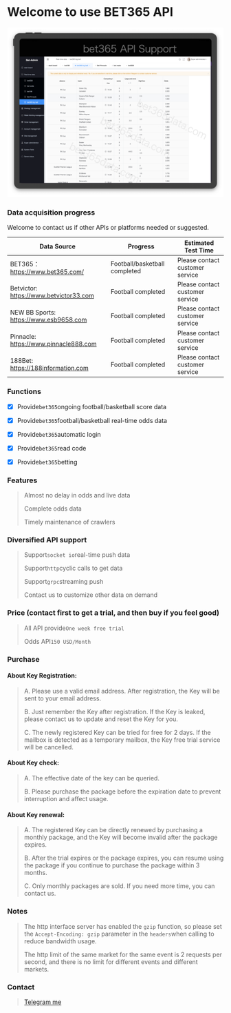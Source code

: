 # Welcome to use BET365 API

![image](https://github.com/BET365-API/BET365-API/blob/main/Example/bet365api.png)

### Data acquisition progress
Welcome to contact us if other APIs or platforms needed or suggested.

| Data Source | Progress | Estimated Test Time |
| ------ | ------ | ------ |
| BET365：https://www.bet365.com/ | Football/basketball completed | Please contact customer service |
| Betvictor: https://www.betvictor33.com | Football completed | Please contact customer service |
| NEW BB Sports: https://www.esb9658.com | Football completed | Please contact customer service |
| Pinnacle: https://www.pinnacle888.com | Football completed | Please contact customer service |
| 188Bet: https://188information.com | Football completed | Please contact customer service |



### Functions

- [X] Provide``bet365``ongoing football/basketball score data
- [X] Provide``bet365``football/basketball real-time odds data
- [X] Provide``bet365``automatic login
- [X] Provide``bet365``read code
- [X] Provide``bet365``betting



### Features

> Almost no delay in odds and live data
>
> Complete odds data
>
> Timely maintenance of crawlers



### Diversified API support

> Support``socket io``real-time push data
>
> Support``http``cyclic calls to get data
>
> Support``grpc``streaming push
>
> Contact us to customize other data on demand




### Price (contact first to get a trial, and then buy if you feel good)

> All API provide``One week free trial``
>
> Odds API``150 USD/Month``




### Purchase

#### About Key Registration:

> A. Please use a valid email address. After registration, the Key will be sent to your email address.
>
> B. Just remember the Key after registration. If the Key is leaked, please contact us to update and reset the Key for you.
>
> C. The newly registered Key can be tried for free for 2 days. If the mailbox is detected as a temporary mailbox, the Key free trial service will be cancelled.



#### About Key check:

> A. The effective date of the key can be queried. 
>
> B. Please purchase the package before the expiration date to prevent interruption and affect usage.



#### About Key renewal:

> A. The registered Key can be directly renewed by purchasing a monthly package, and the Key will become invalid after the package expires.
>
> B. After the trial expires or the package expires, you can resume using the package if you continue to purchase the package within 3 months.
>
> C. Only monthly packages are sold. If you need more time, you can contact us.



### Notes
> The http interface server has enabled the ``gzip`` function, so please set the ``Accept-Encoding: gzip`` parameter in the ``headers``when calling to reduce bandwidth usage.
>
> The http limit of the same market for the same event is 2 requests per second, and there is no limit for different events and different markets.



### Contact

> [Telegram me](https://t.me/OHR_SOY)
